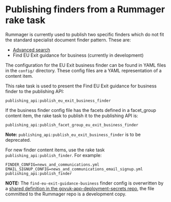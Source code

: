 # Publishing finders from a Rummager rake task

Rummager is currently used to publish two specific finders which do
not fit the standard specialist document finder pattern. These are:

- [Advanced search](advanced-search.md)
- Find EU Exit guidance for business (currently in development)

The configuration for the EU Exit business finder can be found in YAML files in
the `config/` directory. These config files are a YAML representation
of a content item.

This rake task is used to present the Find EU Exit guidance for business finder to the
publishing API:

```
publishing_api:publish_eu_exit_business_finder
```

If the business finder config file has the facets defined in a facet_group content item, 
the rake task to publish it to the publishing API is:

```
publishing_api:publish_facet_group_eu_exit_business_finder
```

**Note:** `publishing_api:publish_eu_exit_business_finder` is to be deprecated.

For new finder content items, use the rake task `publishing_api:publish_finder`. For example:

```
FINDER_CONFIG=news_and_communications.yml EMAIL_SIGNUP_CONFIG=news_and_communications_email_signup.yml publishing_api:publish_finder
```

**NOTE:** The `find-eu-exit-guidance-business` finder config is overwritten by a
[shared definition in the govuk-app-deployment-secrets repo](https://github.com/alphagov/govuk-app-deployment-secrets/blob/master/shared_config/find-eu-exit-guidance-business.yml), the file committed to the
Rummager repo is a development copy.
